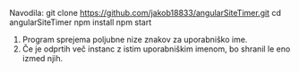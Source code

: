 Navodila:
git clone https://github.com/jakob18833/angularSiteTimer.git
cd angularSiteTimer
npm install
npm start

1) Program sprejema poljubne nize znakov za uporabniško ime. 
2) Če je odprtih več instanc z istim uporabniškim imenom, bo shranil le eno izmed njih.

